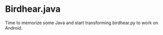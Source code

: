 # Birdhear.java

Time to memorize some Java and start transforming birdhear.py to work on Android. 
